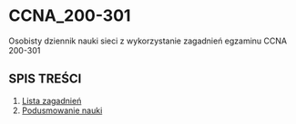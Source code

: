 # CCNA_200-301
Osobisty dziennik nauki sieci z wykorzystanie zagadnień egzaminu CCNA 200-301

## SPIS TREŚCI

1. [Lista zagadnień](https://www.google.com)
2. [Podusmowanie nauki](https://www.google.com)
